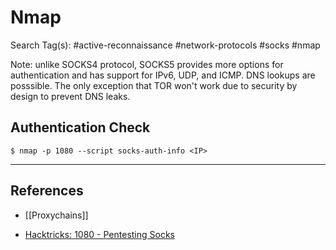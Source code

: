 # Nmap

Search Tag(s): #active-reconnaissance #network-protocols #socks #nmap

Note: unlike SOCKS4 protocol, SOCKS5 provides more options for authentication and has support for IPv6, UDP, and ICMP. DNS lookups are posssible. The only exception that TOR won't work due to security by design to prevent DNS leaks.

## Authentication Check

`$ nmap -p 1080 --script socks-auth-info <IP>`

---
## References

- [[Proxychains]]

- [Hacktricks: 1080 - Pentesting Socks](https://book.hacktricks.xyz/network-services-pentesting/1080-pentesting-socks)